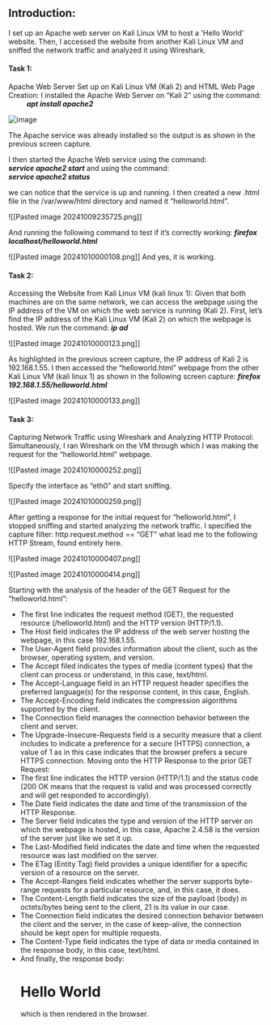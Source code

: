 ## Introduction:
I set up an Apache web server on Kali Linux VM to host a 'Hello World' website. Then, I
accessed the website from another Kali Linux VM and sniffed the network traffic and analyzed it using Wireshark.
#### Task 1:
Apache Web Server Set up on Kali Linux VM (Kali 2) and HTML Web Page Creation:
I installed the Apache Web Server on “Kali 2” using the command: <br>
&emsp; &emsp;					***apt install apache2*** <br>
						
![image](https://github.com/user-attachments/assets/804fdf7b-1e25-4d2a-ab37-2aa833f4a088)

The Apache service was already installed so the output is as shown in the previous screen capture.


I then started the Apache Web service using the command: <br>
						***service apache2 start***
and using the command: <br>
						***service apache2 status***
						
we can notice that the service is up and running.
I then created a new .html file in the /var/www/html directory and named it “helloworld.html”.

![[Pasted image 20241009235725.png]]

And running the following command to test if it’s correctly working:
						***firefox localhost/helloworld.html***

![[Pasted image 20241010000108.png]]
And yes, it is working.

#### Task 2:
Accessing the Website from Kali Linux VM (kali linux 1):
Given that both machines are on the same network, we can access the webpage using the IP address of the VM on which the web service is running (Kali 2).
First, let’s find the IP address of the Kali Linux VM (Kali 2) on which the webpage is hosted.
We run the command:
								***ip ad***
							
![[Pasted image 20241010000123.png]]

As highlighted in the previous screen capture, the IP address of Kali 2 is 192.168.1.55.
I then accessed the “helloworld.html” webpage from the other Kali Linux VM (kali linux 1) as shown in the following screen capture:
						***firefox 192.168.1.55/helloworld.html***

![[Pasted image 20241010000133.png]]

#### Task 3:
Capturing Network Traffic using Wireshark and Analyzing HTTP Protocol:
Simultaneously, I ran Wireshark on the VM through which I was making the request for the “helloworld.html” webpage.

![[Pasted image 20241010000252.png]]

Specify the interface as “eth0” and start sniffing.

![[Pasted image 20241010000259.png]]

After getting a response for the initial request for “helloworld.html”, I stopped sniffing and started analyzing the network traffic.
I specified the capture filter: http.request.method == “GET” what lead me to the following HTTP 
Stream, found entirely here.

![[Pasted image 20241010000407.png]]

![[Pasted image 20241010000414.png]]

Starting with the analysis of the header of the GET Request for the “helloworld.html”:
- The first line indicates the request method (GET), the requested resource (/helloworld.html) and the HTTP version (HTTP/1.1).
- The Host field indicates the IP address of the web server hosting the webpage, in this case 192.168.1.55.
- The User-Agent field provides information about the client, such as the browser, operating system, and version.
- The Accept filed indicates the types of media (content types) that the client can process or understand, in this case, text/html.
- The Accept-Language field in an HTTP request header specifies the preferred language(s) for the response content, in this case, English.
- The Accept-Encoding field indicates the compression algorithms supported by the client.
- The Connection field manages the connection behavior between the client and server.
- The Upgrade-Insecure-Requests field is a security measure that a client includes to indicate a preference for a secure (HTTPS) connection, a value of 1 as in this case indicates that the browser prefers a secure HTTPS connection.
Moving onto the HTTP Response to the prior GET Request:
- The first line indicates the HTTP version (HTTP/1.1) and the status code (200 OK means that the request is valid and was processed correctly and will get responded to accordingly).
- The Date field indicates the date and time of the transmission of the HTTP Response.
- The Server field indicates the type and version of the HTTP server on which the webpage is hosted, in this case, Apache 2.4.58 is the version of the server just like we set it up.
- The Last-Modified field indicates the date and time when the requested resource was last modified on the server.
- The ETag (Entity Tag) field provides a unique identifier for a specific version of a resource on the server.
- The Accept-Ranges field indicates whether the server supports byte-range requests for a particular resource, and, in this case, it does.
- The Content-Length field indicates the size of the payload (body) in octets/bytes being sent to the client, 21 is its value in our case.
- The Connection field indicates the desired connection behavior between the client and the server, in the case of keep-alive, the connection should be kept open for multiple requests.
- The Content-Type field indicates the type of data or media contained in the response body, in this case, text/html.
- And finally, the response body: <h1>Hello World</h1> which is then rendered in the browser.
